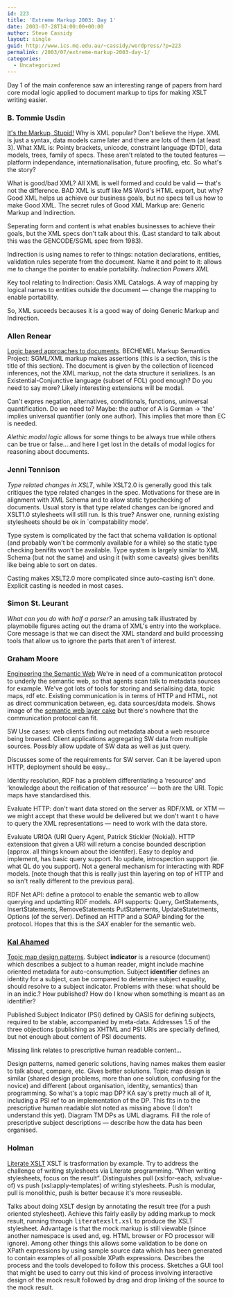 ```yaml
---
id: 223
title: 'Extreme Markup 2003: Day 1'
date: 2003-07-28T14:00:00+00:00
author: Steve Cassidy
layout: single
guid: http://www.ics.mq.edu.au/~cassidy/wordpress/?p=223
permalink: /2003/07/extreme-markup-2003-day-1/
categories:
  - Uncategorized
---
```

Day 1 of the main conference saw an interesting range of papers from hard core modal logic applied to document markup to tips for making XSLT writing easier.

### B. Tommie Usdin

[It's the Markup, Stupid!](http://www.mulberrytech.com/Extreme/Proceedings/html/2003/Usdin01/EML2003Usdin01-toc.html) Why is XML popular? Don't believe the Hype. XML is just a syntax, data models came later and there are lots of them (at least 3). What XML is: Pointy brackets, unicode, constraint language (DTD), data models, trees, family of specs. These aren't related to the touted features &#8212; platform independance, internationalisation, future proofing, etc. So what's the story?

What is good/bad XML? All XML is well formed and could be valid &#8212; that's not the difference. BAD XML is stuff like MS Word's HTML export, but why? Good XML helps us achieve our business goals, but no specs tell us how to make Good XML. The secret rules of Good XML Markup are: Generic Markup and Indirection.

Seperating form and content is what enables businesses to achieve their goals, but the XML specs don't talk about this. (Last standard to talk about this was the GENCODE/SGML spec from 1983).

Indirection is using names to refer to things: notation declarations, entities, validation rules seperate from the document. Name it and point to it: allows me to change the pointer to enable portability. _Indirection Powers XML_

Key tool relating to Indirection: Oasis XML Catalogs. A way of mapping by logical names to entities outside the document &#8212; change the mapping to enable portability.

So, XML suceeds becauses it is a good way of doing Generic Markup and Indirection.

### Allen Renear

[Logic based approaches to documents](http://www.mulberrytech.com/Extreme/Proceedings/html/2002/CMSMcQ01/EML2002CMSMcQ01-toc.html). BECHEMEL Markup Semantics Project: SGML/XML markup makes assertions (this is a section, this is the title of this section). The document is given by the collection of licenced inferences, not the XML markup, not the data structure it serializes. Is an Existential-Conjunctive language (subset of FOL) good enough? Do you need to say more? Likely interesting extensions will be modal.

Can't expres negation, alternatives, conditionals, functions, uninversal quantification. Do we need to? Maybe: the author of A is German -> &#8216;the' implies universal quantifier (only one author). This implies that more than EC is needed.

_Alethic modal logic_ allows for some things to be always true while others can be true or false....and here I get lost in the details of modal logics for reasoning about documents.

### Jenni Tennison

_Type related changes in XSLT_, while XSLT2.0 is generally good this talk critiques the type related changes in the spec. Motivations for these are in alignment with XML Schema and to allow static typechecking of documents. Usual story is that type related changes can be ignored and XSLT1.0 stylesheets will still run. Is this true? Answer one, running existing stylesheets should be ok in \`compatability mode'. 

Type system is complicated by the fact that schema validation is optional (and probably won't be commonly available for a while) so the static type checking benifits won't be available. Type system is largely similar to XML Schema (but not the same) and using it (with some caveats) gives benifits like being able to sort on dates.

Casting makes XSLT2.0 more complicated since auto-casting isn't done. Explicit casting is needed in most cases.

### Simon St. Leurant

_What can you do with half a parser?_ an amusing talk illustrated by playmobile figures acting out the drama of XML's entry into the workplace. Core message is that we can disect the XML standard and build processing tools that allow us to ignore the parts that aren't of interest.

### Graham Moore

[Engineering the Semantic Web](http://www.mulberrytech.com/Extreme/Proceedings/html/2003/Moore01/EML2003Moore01-toc.html) We're in need of a communicatiton protocol to underly the semantic web, so that agents scan talk to metadata sources for example. We've got lots of tools for storing and serialising data, topic maps, rdf etc. Existing communication is in terms of HTTP and HTML, not as direct communication between, eg. data sources/data models. Shows image of the [semantic web layer cake](http://www.w3.org/2001/09/06-ecdl/slide17-0.html) but there's nowhere that the communication protocol can fit.

SW Use cases: web clients finding out metadata about a web resource being browsed. Client applications aggregating SW data from multiple sources. Possibly allow update of SW data as well as just query. 

Discusses some of the requirements for SW server. Can it be layered upon HTTP, deployment should be easy...

Identity resolution, RDF has a problem differentiating a &#8216;resource' and &#8216;knowledge about the reification of that resource' &#8212; both are the URI. Topic maps have standardised this.

Evaluate HTTP: don't want data stored on the server as RDF/XML or XTM &#8212; we might accept that these would be delivered but we don't want t o have to query the XML representations &#8212; need to work with the data store.

Evaluate URIQA (URI Query Agent, Patrick Stickler (Nokia)). HTTP extensioon that given a URI will return a concise bounded description (approx. all things known about the identifer). Easy to deploy and implement, has basic query support. No update, introspection support (ie. what QL do you support). Not a general mechanism for interacting with RDF models. [note though that this is really just thin layering on top of HTTP and so isn't really different to the previous para].

RDF Net API: define a protocol to enable the semantic web to allow querying and updatting RDF models. API supports: Query, GetStatements, InsertStatements, RemoveStatements PutStatements, UpdateStatetments, Options (of the server). Defined an HTTP and a SOAP binding for the protocol. Hopes that this is the _SAX_ enabler for the semantic web.

### [Kal Ahamed](http://www.techquila.com)

[Topic map design patterns](http://www.mulberrytech.com/Extreme/Proceedings/html/2003/Ahmed01/EML2003Ahmed01-toc.html). Subject **indicator** is a resource (document) which describes a subject to a human reader, might include machine oriented metadata for auto-consumption. Subject **identifier** defines an identity for a subject, can be compared to determine subject equality, should resolve to a subject indicator. Problems with these: what should be in an indic.? How published? How do I know when something is meant as an identifier?

Published Subject Indicator (PSI) defined by OASIS for defining subjects, required to be stable, accompanied by meta-data. Addresses 1.5 of the three objections (publishing as XHTML and PSI URIs are specially defined, but not enough about content of PSI documents. 

Missing link relates to prescriptive human readable content...

Design patterns, named generic solutions, having names makes them easier to talk about, compare, etc. Gives better solutions. Topic map design is similar (shared design problems, more than one solution, confusing for the novice) and different (about organisation, identity, semantics) than programming. So what's a topic map DP? KA say's pretty much all of it, including a PSI ref to an implementation of the DP. This fits in to the prescriptive human readable slot noted as missing above (I don't understand this yet). Diagram TM DPs as UML diagrams. Fill the role of prescriptive subject descriptions &#8212; describe how the data has been organised.

### Holman

[Literate XSLT](http://www.mulberrytech.com/Extreme/Proceedings/html/2003/Holman01/EML2003Holman01-toc.html) XSLT is trasformation by example. Try to address the challenge of writing stylesheets via Literate programming. &#8220;When writing stylesheets, focus on the result&#8221;. Distinguishes pull (xsl:for-each, xsl:value-of) vs push (xsl:apply-templates) of writing stylesheets. Push is modular, pull is monolithic, push is better because it's more reuseable.

Talks about doing XSLT design by annotating the result tree (for a push oriented stylesheet). Achieve this fairly easily by adding markup to mock result, running through <tt>literatexslt.xsl</tt> to produce the XSLT stylesheet. Advantage is that the mock markup is still viewable (since another namespace is used and, eg. HTML browser or FO processor will ignore). Among other things this allows some validation to be done on XPath expressions by using sample source data which has been generated to contain examples of all possible XPath expressions. Describes the process and the tools developed to follow this process. Sketches a GUI tool that might be used to carry out this kind of process involving interactive design of the mock result followed by drag and drop linking of the source to the mock result.
